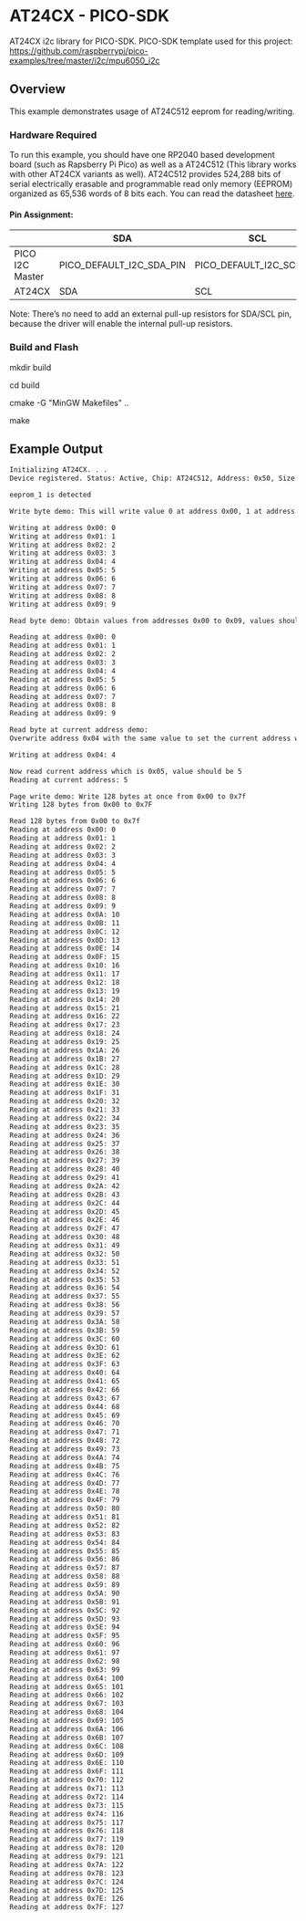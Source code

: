 # AT24CX - PICO-SDK

AT24CX i2c library for PICO-SDK.
PICO-SDK template used for this project: https://github.com/raspberrypi/pico-examples/tree/master/i2c/mpu6050_i2c

## Overview

This example demonstrates usage of AT24C512 eeprom for reading/writing.

### Hardware Required

To run this example, you should have one RP2040 based development board (such as Rapsberry Pi Pico) as well as a AT24C512 (This library works with other AT24CX variants as well). AT24C512 provides 524,288 bits of serial electrically erasable and programmable read only memory (EEPROM) organized as 65,536 words of 8 bits each. You can read the datasheet [here](http://ww1.microchip.com/downloads/en/devicedoc/doc1116.pdf).

#### Pin Assignment:

|                  | SDA                      | SCL                      |
| ---------------- | ------------------------ | ------------------------ |
| PICO I2C Master  | PICO_DEFAULT_I2C_SDA_PIN | PICO_DEFAULT_I2C_SCL_PIN |
| AT24CX           | SDA                      | SCL                      |


Note: There’s no need to add an external pull-up resistors for SDA/SCL pin, because the driver will enable the internal pull-up resistors.

### Build and Flash

mkdir build

cd build

cmake -G "MinGW Makefiles" ..

make

## Example Output

```bash
Initializing AT24CX. . .
Device registered. Status: Active, Chip: AT24C512, Address: 0x50, Size: 65535

eeprom_1 is detected

Write byte demo: This will write value 0 at address 0x00, 1 at address 0x01 and so on

Writing at address 0x00: 0
Writing at address 0x01: 1
Writing at address 0x02: 2
Writing at address 0x03: 3
Writing at address 0x04: 4
Writing at address 0x05: 5
Writing at address 0x06: 6
Writing at address 0x07: 7
Writing at address 0x08: 8
Writing at address 0x09: 9

Read byte demo: Obtain values from addresses 0x00 to 0x09, values should be from 0 to 9 respectively

Reading at address 0x00: 0
Reading at address 0x01: 1
Reading at address 0x02: 2
Reading at address 0x03: 3
Reading at address 0x04: 4
Reading at address 0x05: 5
Reading at address 0x06: 6
Reading at address 0x07: 7
Reading at address 0x08: 8
Reading at address 0x09: 9

Read byte at current address demo:
Overwrite address 0x04 with the same value to set the current address which will be 0x05

Writing at address 0x04: 4

Now read current address which is 0x05, value should be 5
Reading at current address: 5

Page write demo: Write 128 bytes at once from 0x00 to 0x7f
Writing 128 bytes from 0x00 to 0x7F

Read 128 bytes from 0x00 to 0x7f
Reading at address 0x00: 0
Reading at address 0x01: 1
Reading at address 0x02: 2
Reading at address 0x03: 3
Reading at address 0x04: 4
Reading at address 0x05: 5
Reading at address 0x06: 6
Reading at address 0x07: 7
Reading at address 0x08: 8
Reading at address 0x09: 9
Reading at address 0x0A: 10
Reading at address 0x0B: 11
Reading at address 0x0C: 12
Reading at address 0x0D: 13
Reading at address 0x0E: 14
Reading at address 0x0F: 15
Reading at address 0x10: 16
Reading at address 0x11: 17
Reading at address 0x12: 18
Reading at address 0x13: 19
Reading at address 0x14: 20
Reading at address 0x15: 21
Reading at address 0x16: 22
Reading at address 0x17: 23
Reading at address 0x18: 24
Reading at address 0x19: 25
Reading at address 0x1A: 26
Reading at address 0x1B: 27
Reading at address 0x1C: 28
Reading at address 0x1D: 29
Reading at address 0x1E: 30
Reading at address 0x1F: 31
Reading at address 0x20: 32
Reading at address 0x21: 33
Reading at address 0x22: 34
Reading at address 0x23: 35
Reading at address 0x24: 36
Reading at address 0x25: 37
Reading at address 0x26: 38
Reading at address 0x27: 39
Reading at address 0x28: 40
Reading at address 0x29: 41
Reading at address 0x2A: 42
Reading at address 0x2B: 43
Reading at address 0x2C: 44
Reading at address 0x2D: 45
Reading at address 0x2E: 46
Reading at address 0x2F: 47
Reading at address 0x30: 48
Reading at address 0x31: 49
Reading at address 0x32: 50
Reading at address 0x33: 51
Reading at address 0x34: 52
Reading at address 0x35: 53
Reading at address 0x36: 54
Reading at address 0x37: 55
Reading at address 0x38: 56
Reading at address 0x39: 57
Reading at address 0x3A: 58
Reading at address 0x3B: 59
Reading at address 0x3C: 60
Reading at address 0x3D: 61
Reading at address 0x3E: 62
Reading at address 0x3F: 63
Reading at address 0x40: 64
Reading at address 0x41: 65
Reading at address 0x42: 66
Reading at address 0x43: 67
Reading at address 0x44: 68
Reading at address 0x45: 69
Reading at address 0x46: 70
Reading at address 0x47: 71
Reading at address 0x48: 72
Reading at address 0x49: 73
Reading at address 0x4A: 74
Reading at address 0x4B: 75
Reading at address 0x4C: 76
Reading at address 0x4D: 77
Reading at address 0x4E: 78
Reading at address 0x4F: 79
Reading at address 0x50: 80
Reading at address 0x51: 81
Reading at address 0x52: 82
Reading at address 0x53: 83
Reading at address 0x54: 84
Reading at address 0x55: 85
Reading at address 0x56: 86
Reading at address 0x57: 87
Reading at address 0x58: 88
Reading at address 0x59: 89
Reading at address 0x5A: 90
Reading at address 0x5B: 91
Reading at address 0x5C: 92
Reading at address 0x5D: 93
Reading at address 0x5E: 94
Reading at address 0x5F: 95
Reading at address 0x60: 96
Reading at address 0x61: 97
Reading at address 0x62: 98
Reading at address 0x63: 99
Reading at address 0x64: 100
Reading at address 0x65: 101
Reading at address 0x66: 102
Reading at address 0x67: 103
Reading at address 0x68: 104
Reading at address 0x69: 105
Reading at address 0x6A: 106
Reading at address 0x6B: 107
Reading at address 0x6C: 108
Reading at address 0x6D: 109
Reading at address 0x6E: 110
Reading at address 0x6F: 111
Reading at address 0x70: 112
Reading at address 0x71: 113
Reading at address 0x72: 114
Reading at address 0x73: 115
Reading at address 0x74: 116
Reading at address 0x75: 117
Reading at address 0x76: 118
Reading at address 0x77: 119
Reading at address 0x78: 120
Reading at address 0x79: 121
Reading at address 0x7A: 122
Reading at address 0x7B: 123
Reading at address 0x7C: 124
Reading at address 0x7D: 125
Reading at address 0x7E: 126
Reading at address 0x7F: 127
```